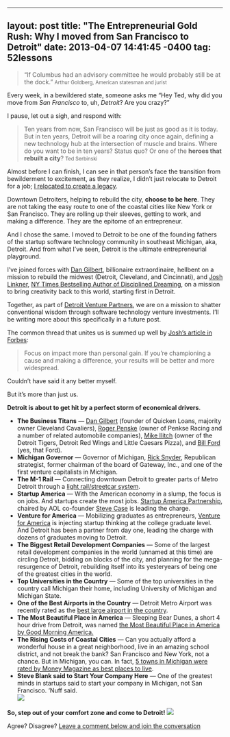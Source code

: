 ---- 
layout: post
title: "The Entrepreneurial Gold Rush: Why I moved from San Francisco to Detroit"
date: 2013-04-07 14:41:45 -0400
tag: 52lessons
---- 

> &ldquo;If Columbus had an advisory committee he would probably still be at the dock.&rdquo;
> <small>Arthur Goldberg, American statesman and jurist</small>

Every week, in a bewildered state, someone asks me &ldquo;Hey Ted, why did you move from *San Francisco* to, uh, *Detroit*? Are you crazy?&rdquo;

I pause, let out a sigh, and respond with:

> Ten years from now, San Francisco will be just as good as it is today. But in ten years, Detroit will be a roaring city once again, defining a new technology hub at the intersection of muscle and brains. Where do you want to be in ten years? Status quo? Or one of the **heroes that rebuilt a city**?
> <small>Ted Serbinski</small>

Almost before I can finish, I can see in that person&rsquo;s face the transition from bewilderment to excitement, as they realize, I didn&rsquo;t just relocate to Detroit for a job; [I relocated to create a legacy][1].

Downtown Detroiters, helping to rebuild the city, **choose to be here**. They are not taking the easy route to one of the coastal cities like New York or San Francisco. They are rolling up their sleeves, getting to work, and making a difference. They are the epitome of an entrepreneur.

And I chose the same. I moved to Detroit to be one of the founding fathers of the startup software technology community in southeast Michigan, aka, Detroit. And from what I&rsquo;ve seen, Detroit is the ultimate entrepreneurial playground.

I&rsquo;ve joined forces with [Dan Gilbert][2], billionaire extraordinaire, hellbent on a mission to rebuild the midwest (Detroit, Cleveland, and Cincinnati), and [Josh Linkner][3], [NY Times Bestselling Author of Disciplined Dreaming][4], on a mission to bring creativity back to this world, starting first in Detroit.

Together, as part of [Detroit Venture Partners][5], we are on a mission to shatter conventional wisdom through software technology venture investments. I&rsquo;ll be writing more about this specifically in a future post.

The common thread that unites us is summed up well by [Josh&rsquo;s article in Forbes][6]: 

> Focus on impact more than personal gain. If you&rsquo;re championing a cause and making a difference, your results will be better and more widespread. 

Couldn&rsquo;t have said it any better myself.

But it&rsquo;s more than just us.

**Detroit is about to get hit by a perfect storm of economical drivers**. 

- **The Business Titans** &mdash; [Dan Gilbert][7] (founder of Quicken Loans, majority owner Cleveland Cavaliers), [Roger Penske][8] (owner of Penkse Racing and a number of related automobile companies), [Mike Ilitch][9] (owner of the Detroit Tigers, Detroit Red Wings and Little Caesars Pizza), and [Bill Ford][10] (yes, that Ford).
- **Michigan Governor** &mdash; Governor of Michigan, [Rick Snyder][11], Republican strategist, former chairman of the board of Gateway, Inc., and one of the first venture capitalists in Michigan.
- **The M-1 Rail** &mdash; Connecting downtown Detroit to greater parts of Metro Detroit through a [light rail/streetcar system][12].
- **Startup America** &mdash; With the American economy in a slump, the focus is on jobs. And startups create the most jobs. [Startup America Partnership][13], chaired by AOL co-founder [Steve Case][14] is leading the charge.
- **Venture for America** &mdash; Mobilizing graduates as entrepreneurs, [Venture for America][15] is injecting startup thinking at the college graduate level. And Detroit has been a partner from day one, leading the charge with dozens of graduates moving to Detroit.
- **The Biggest Retail Development Companies** &mdash; Some of the largest retail development companies in the world (unnamed at this time) are circling Detroit, bidding on blocks of the city, and planning for the mega-resurgence of Detroit, rebuilding itself into its yesteryears of being one of the greatest cities in the world.
- **Top Universities in the Country** &mdash; Some of the top universities in the country call Michigan their home, including University of Michigan and Michigan State.
- **One of the Best Airports in the Country** &mdash; Detroit Metro Airport was recently rated as the [best large airport in the country][16].
- **The Most Beautiful Place in America** &mdash; Sleeping Bear Dunes, a short 4 hour drive from Detroit, was named [the Most Beautiful Place in America by Good Morning America.][17]
- **The Rising Costs of Coastal Cities** &mdash; Can you actually afford a wonderful house in a great neighborhood, live in an amazing school district, and not break the bank? San Francisco and New York, not a chance. But in Michigan, you can. In fact, [5 towns in Michigan were rated by Money Magazine as best places to live][18].
- **Steve Blank said to Start Your Company Here** &mdash; One of the greatest minds in startups said to start your company in Michigan, not San Francisco. &lsquo;Nuff said.  
	![][image-1]

**So, step out of your comfort zone and come to Detroit!**
![][image-2]

Agree? Disagree? [Leave a comment below and join the conversation][19]



[1]:	http://ted.vc/12xXKjt
[2]:	http://en.wikipedia.org/wiki/Dan_Gilbert_(businessman)
[3]:	http://joshlinkner.com
[4]:	http://ted.vc/11QXDki
[5]:	http://detroitventurepartners.com/
[6]:	http://www.forbes.com/sites/joshlinkner/2013/01/28/6-lessons-from-americas-comeback-kid-detroit-mi/
[7]:	http://en.wikipedia.org/wiki/Dan_Gilbert_(businessman)
[8]:	http://en.wikipedia.org/wiki/Roger_Penske
[9]:	http://en.wikipedia.org/wiki/Mike_Ilitch
[10]:	http://en.wikipedia.org/wiki/William_Clay_Ford,_Jr.
[11]:	http://en.wikipedia.org/wiki/Rick_Snyder
[12]:	http://www.m-1rail.com/
[13]:	http://www.s.co/
[14]:	http://en.wikipedia.org/wiki/Steve_Case
[15]:	http://ventureforamerica.org/
[16]:	http://articles.latimes.com/2011/jul/02/local/la-me-best-airports-20110630
[17]:	http://abcnews.go.com/Travel/best_places_USA/sleeping-bear-dunes-michigan-voted-good-morning-americas/story?id=14319616
[18]:	http://blog.michiganadvantage.org/great-companies/five-michigan-towns-named-money-magazines-best-places-to-live/
[19]:	%23disqus_thread

[image-1]:	http://d3bzjcbbiattc5.cloudfront.net/img/posts/steve-blank-quote.png
[image-2]:	http://d3bzjcbbiattc5.cloudfront.net/img/posts/magic-happens-your-comfort-zone.jpg
